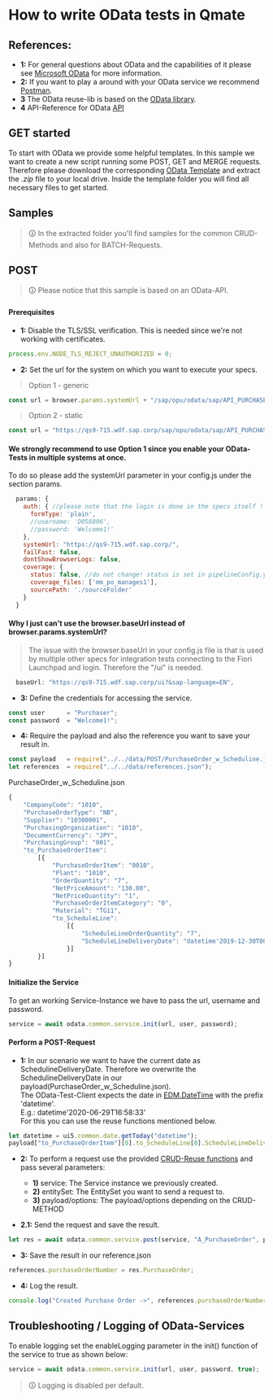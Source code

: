 # How to write OData tests in Qmate

## References:

- **1:** For general questions about OData and the capabilities of it please see [Microsoft OData](https://www.odata.org/getting-started/) for more information.
- **2:** If you want to play a around with your OData service we recommend [Postman](https://www.postman.com/).
- **3** The OData reuse-lib is based on the [OData library](https://github.com/SAP/odata-library).
- **4** API-Reference for OData [API](https://github.tools.sap/sProcurement/wdio-qmate-service/blob/main/reuse/doc.md#odata--object)

## GET started
To start with OData we provide some helpful templates. In this sample we want to create a new script running some POST, GET and MERGE requests. Therefore please download the corresponding [OData Template](https://github.tools.sap/sProcurement/wdio-qmate-service/tree/main/documentation/downloads/templates/oData.zip/) and extract the *.zip* file to your local drive. Inside the template folder you will find all necessary files to get started.

## Samples
> 🛈 In the extracted folder you'll find samples for the common CRUD-Methods and also for BATCH-Requests.

## POST
> 🛈 Please notice that this sample is based on an OData-API.


#### Prerequisites
- **1:** Disable the TLS/SSL verification. This is needed since we're not working with certificates.
```javascript
process.env.NODE_TLS_REJECT_UNAUTHORIZED = 0;
```
- **2:** Set the url for the system on which you want to execute your specs.
> Option 1 - generic
```javascript
const url = browser.params.systemUrl + "/sap/opu/odata/sap/API_PURCHASEORDER_PROCESS_SRV/";
```

> Option 2 - static
```javascript
const url = "https://qs9-715.wdf.sap.corp/sap/opu/odata/sap/API_PURCHASEORDER_PROCESS_SRV/";
```

#### We strongly recommend to use Option 1 since you enable your OData-Tests in multiple systems at once.  
To do so please add the systemUrl parameter in your config.js under the section params.  

```javascript
  params: {
    auth: { //please note that the login is done in the specs itself !
      formType: 'plain',
      //username: 'D056896',
      //password: 'Welcome1!'
    },
    systemUrl: "https://qs9-715.wdf.sap.corp/",
    failFast: false,
    dontShowBrowserLogs: false,
    coverage: {
      status: false, //do not change! status is set in pipelineConfig.yml file
      coverage_files: ['mm_po_manages1'],
      sourcePath: './sourceFolder'
    }
  }
```
#### Why I just can't use the browser.baseUrl instead of browser.params.systemUrl?  
> The issue with the browser.baseUrl in your config.js file is that is used by multiple other specs for integration tests connecting to the Fiori Launchpad and login. Therefore the "/ui" is needed.
```javascript
  baseUrl: "https://qs9-715.wdf.sap.corp/ui?&sap-language=EN",
```

- **3:** Define the credentials for accessing the service.
```javascript
const user      = "Purchaser";
const password  = "Welcome1!";
```

- **4:** Require the payload and also the reference you want to save your result in.
```javascript
const payload   = require("../../data/POST/PurchaseOrder_w_Scheduline.json");
let references  = require("../../data/references.json");
```
PurchaseOrder_w_Scheduline.json
```javascript
{
    "CompanyCode": "1010",
    "PurchaseOrderType": "NB",
    "Supplier": "10300001",
    "PurchasingOrganization": "1010",
    "DocumentCurrency": "JPY",
    "PurchasingGroup": "001",
    "to_PurchaseOrderItem":
        [{
            "PurchaseOrderItem": "0010",
            "Plant": "1010",
            "OrderQuantity": "7",
            "NetPriceAmount": "130.00",
            "NetPriceQuantity": "1",
            "PurchaseOrderItemCategory": "0",
            "Material": "TG11",
            "to_ScheduleLine":
                [{
                    "ScheduleLineOrderQuantity": "7",
                    "ScheduleLineDeliveryDate": "datetime'2019-12-30T00:00:00'"
                }]
        }]
}
```

#### Initialize the Service
To get an working Service-Instance we have to pass the url, username and password.
```javascript
service = await odata.common.service.init(url, user, password);
```

#### Perform a POST-Request 

- **1:** In our scenario we want to have the current date as SchedulineDeliveryDate. 
         Therefore we overwrite the SchedulineDeliveryDate in our payload(PurchaseOrder_w_Scheduline.json).  
         The OData-Test-Client expects the date in [EDM.DateTime](https://www.odata.org/documentation/odata-version-2-0/overview/#:~:text=Edm.DateTime,59%20P.M%2C%20December%209999%20A.D.) with the prefix 'datetime'.  
         E.g.: datetime'2020-06-29T16:58:33'  
         For this you can use the reuse functions mentioned below.

```javascript
let datetime = ui5.common.date.getToday("datetime");
payload["to_PurchaseOrderItem"][0].to_ScheduleLine[0].ScheduleLineDeliveryDate = datetime;
```

- **2:** To perform a request use the provided [CRUD-Reuse functions](https://github.tools.sap/sProcurement/wdio-qmate-service/blob/main/reuse/doc.md#odata.common.service) and pass several parameters:
    - **1)** service: The Service instance we previously created.
    - **2)** entitySet: The EntitySet you want to send a request to.
    - **3)** payload/options: The payload/options depending on the CRUD-METHOD

- **2.1:** Send the request and save the result.
```javascript
let res = await odata.common.service.post(service, "A_PurchaseOrder", payload);
```

- **3:** Save the result in our reference.json 
```javascript
references.purchaseOrderNumber = res.PurchaseOrder;
```

- **4:** Log the result.
```javascript
console.log("Created Purchase Order ->", references.purchaseOrderNumber);
```


## Troubleshooting / Logging of OData-Services
To enable logging set the enableLogging parameter in the init() function of the service to true as shown below:
```javascript
service = await odata.common.service.init(url, user, password, true);
```
> 🛈 Logging is disabled per default.
